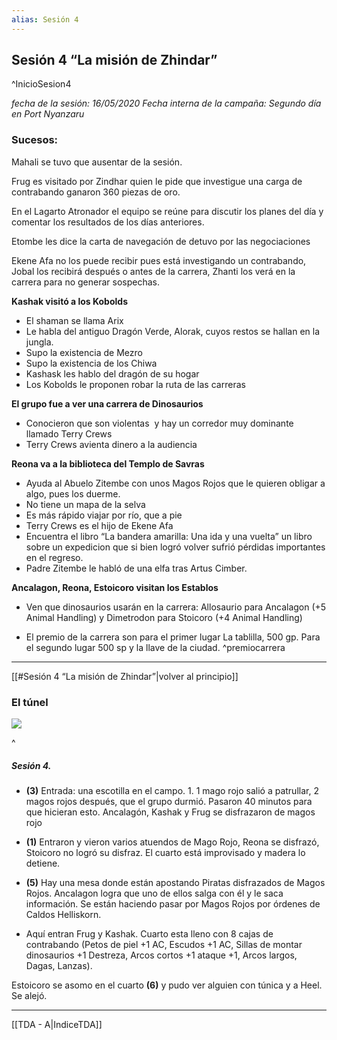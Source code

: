 ```yaml
---
alias: Sesión 4
---
```


## Sesión 4 “La misión de Zhindar” 

^InicioSesion4

*fecha de la sesión: 16/05/2020
Fecha interna de la campaña: Segundo día en Port Nyanzaru*
 
### **Sucesos:**
Mahali se tuvo que ausentar de la sesión. 

Frug es visitado por Zindhar quien le pide que investigue una carga de contrabando ganaron 360 piezas de oro.

En el Lagarto Atronador el equipo se reúne para discutir los planes del día y comentar los resultados de los días anteriores.  

Etombe les dice la carta de navegación de detuvo por las negociaciones
    
Ekene Afa no los puede recibir pues está investigando un contrabando, Jobal los recibirá después o antes de la carrera, Zhanti los verá en la carrera para no generar sospechas.

**Kashak visitó a los Kobolds**
-   El shaman se llama Arix  
-   Le habla del antiguo Dragón Verde, Alorak, cuyos restos se hallan en la jungla.  
-   Supo la existencia de Mezro
-   Supo la existencia de los Chiwa
-   Kashask les hablo del dragón de su hogar
-   Los Kobolds le proponen robar la ruta de las carreras
    
**El grupo fue a ver una carrera de Dinosaurios**
-   Conocieron que son violentas  y hay un corredor muy dominante llamado Terry Crews 
-   Terry Crews avienta dinero a la audiencia

**Reona va a la biblioteca del Templo de Savras**
-   Ayuda al Abuelo Zitembe con unos Magos Rojos que le quieren obligar a algo, pues los duerme.
-   No tiene un mapa de la selva
-   Es más rápido viajar por río, que a pie
-   Terry Crews es el hijo de Ekene Afa
-   Encuentra el libro “La bandera amarilla: Una ida y una vuelta” un libro sobre un expedicion que si bien logró volver sufrió pérdidas importantes en el regreso.
-   Padre Zitembe le habló de una elfa tras Artus Cimber.    

**Ancalagon, Reona, Estoicoro visitan los Establos**
-   Ven que dinosaurios usarán en la carrera: Allosaurio para Ancalagon (+5 Animal Handling) y Dimetrodon para Stoicoro (+4 Animal Handling)

-   El premio de la carrera son para el primer lugar La tablilla, 500 gp. Para el segundo lugar 500 sp y la llave de la ciudad.
^premiocarrera

---
[[#Sesión 4 “La misión de Zhindar”|volver al principio]]

### El túnel
![](https://lh5.googleusercontent.com/JsxakEBmS1SWUQbMUvnURfYf7nlSycNdv5NbMlRHo1BUGJOPvxZ2tQwvBLKxGjA2phd2m2_grdLD_WgVgUXaIcL9IRlXmZxK3Z4C-HxRQSGS5NzapwVOs6XKC7BLL52qFyt9_n0f)

^

##### Sesión 4.
-  **(3)** Entrada: una escotilla en el campo. 1. 1 mago rojo salió a patrullar, 2 magos rojos después, que el grupo durmió. Pasaron 40 minutos para que hicieran esto. Ancalagón, Kashak y Frug se disfrazaron de magos rojo

- **(1)** Entraron y vieron varios atuendos de Mago Rojo, Reona se disfrazó, Stoicoro no logró su disfraz. El cuarto está improvisado y madera lo detiene.  

- **(5)** Hay una mesa donde están apostando Piratas disfrazados de Magos Rojos. Ancalagon logra que uno de ellos salga con él y le saca información. Se están haciendo pasar por Magos Rojos por órdenes de Caldos Helliskorn.

- Aquí entran Frug y Kashak. Cuarto esta lleno con 8 cajas de contrabando (Petos de piel +1 AC, Escudos +1 AC, Sillas de montar dinosaurios +1 Destreza, Arcos cortos +1 ataque +1, Arcos largos, Dagas, Lanzas).

Estoicoro se asomo en el cuarto **(6)** y pudo ver alguien con túnica y a Heel. Se alejó.

---

[[TDA - A|IndiceTDA]]